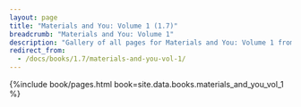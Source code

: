 ```yaml
---
layout: page
title: "Materials and You: Volume 1 (1.7)"
breadcrumb: "Materials and You: Volume 1"
description: "Gallery of all pages for Materials and You: Volume 1 from Tinkers' Construct in Minecraft 1.7.10."
redirect_from:
  - /docs/books/1.7/materials-and-you-vol-1/
---
```


{%include book/pages.html book=site.data.books.materials_and_you_vol_1 %}